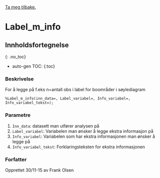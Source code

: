 [Ta meg tilbake.](./)

# Label_m_info



## Innholdsfortegnelse
{: .no_toc}

* auto-gen TOC:
{:toc}

### Beskrivelse

For å legge på f.eks n=antall obs i label for boområder i søylediagram
```
%Label_m_info(inn_data=, Label_variabel=, Info_variabel=, Info_variabel_tekst=);
```

### Parametre

1. `Inn_data`: datasett man utfører analysen på
2. `Label_variabel`: Variabelen man ønsker å legge ekstra informasjon på
3. `Info_variabel`: Variabelen som har ekstra informasjonen man ønsker å legge på
4. `Info_variabel_tekst`: Forklaringsteksten for ekstra informasjonen

### Forfatter

Opprettet 30/11-15 av Frank Olsen
